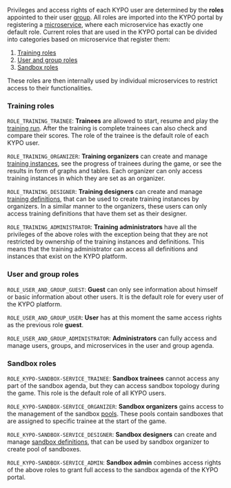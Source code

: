 Privileges and access rights of each KYPO user are determined by the **roles** appointed to their user [group](../../user-guide/administration.md#group-overview).
All roles are imported into the KYPO portal by registering a [microservice](../../user-guide/administration.md#microservice-registration), where each microservice has exactly one default role. Current roles that are used in the KYPO portal can be divided into categories based on microservice that register them:
1. [Training roles](#training-roles)
2. [User and group roles](#user-and-group-roles)
3. [Sandbox roles](#sandbox-roles)

These roles are then internally used by individual microservices to restrict access to their functionalities.

### Training roles

``ROLE_TRAINING_TRAINEE``: **Trainees** are allowed to start, resume and play the [training run](../../user-guide/training-agenda/training-run.md). After the training is complete trainees can also check and compare their scores. The role of the trainee is the default role of each KYPO user.

``ROLE_TRAINING_ORGANIZER``: **Training organizers** can create and manage [training instances](../../user-guide/training-agenda/training-instance.md), see the progress of trainees during the game, or see the results in form of graphs and tables. Each organizer can only access training instances in which they are set as an organizer.

``ROLE_TRAINING_DESIGNER``: **Training designers** can create and manage [training definitions](../../user-guide/training-agenda/training-definition.md), that can be used to create training instances by organizers. In a similar manner to the organizers, these users can only access training definitions that have them set as their designer.

``ROLE_TRAINING_ADMINISTRATOR``: **Training administrators** have all the privileges of the above roles with the exception being that they are not restricted by ownership of the training instances and definitions. This means that the training administrator can access all definitions and instances that exist on the KYPO platform.

### User and group roles

``ROLE_USER_AND_GROUP_GUEST``: **Guest** can only see information about himself or basic information about other users. It is the default role for every user of the KYPO platform.

``ROLE_USER_AND_GROUP_USER``: **User** has at this moment the same access rights as the previous role **guest**.

``ROLE_USER_AND_GROUP_ADMINISTRATOR``: **Administrators** can fully access and manage users, groups, and microservices in the user and group agenda.

### Sandbox roles

``ROLE_KYPO-SANDBOX-SERVICE_TRAINEE``: **Sandbox trainees** cannot access any part of the sandbox agenda, but they can access sandbox topology during the game. This role is the default role of all KYPO users.

``ROLE_KYPO-SANDBOX-SERVICE_ORGANIZER``: **Sandbox organizers** gains access to the management of the sandbox [pools](../../user-guide/sandbox-agenda/pool.md). These pools contain sandboxes that are assigned to specific trainee at the start of the game. 

``ROLE_KYPO-SANDBOX-SERVICE_DESIGNER``: **Sandbox designers** can create and manage [sandbox definitions](../../user-guide/sandbox-agenda/sandbox-definition.md), that can be used by sandbox organizer to create pool of sandboxes. 

``ROLE_KYPO-SANDBOX-SERVICE_ADMIN``: **Sandbox admin** combines access rights of the above roles to grant full access to the sandbox agenda of the KYPO portal.
